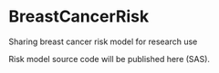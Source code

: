 # BreastCancerRisk
Sharing breast cancer risk model for research use

Risk model source code will be published here (SAS).
